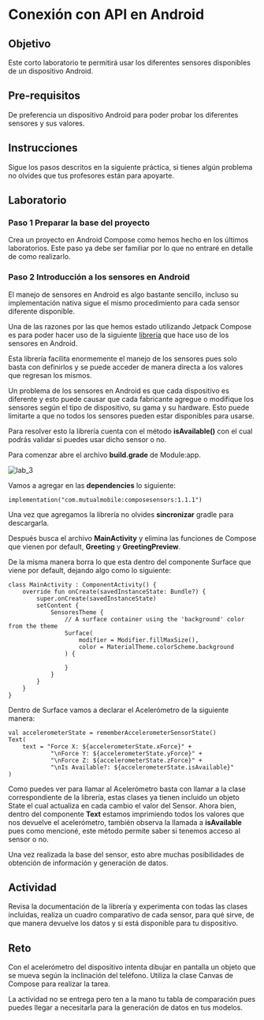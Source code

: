 # Conexión con API en Android

## Objetivo

Este corto laboratorio te permitirá usar los diferentes sensores disponibles de un dispositivo Android.

## Pre-requisitos
De preferencia un dispositivo Android para poder probar los diferentes sensores y sus valores.

## Instrucciones

Sigue los pasos descritos en la siguiente práctica, si tienes algún problema no olvides que tus profesores están para apoyarte.

## Laboratorio
### Paso 1 Preparar la base del proyecto

Crea un proyecto en Android Compose como hemos hecho en los últimos laboratorios. Este paso ya debe ser familiar por lo que no entraré en detalle de como realizarlo.

### Paso 2 Introducción a los sensores en Android

El manejo de sensores en Android es algo bastante sencillo, incluso su implementación nativa sigue el mismo procedimiento para cada sensor diferente disponible.

Una de las razones por las que hemos estado utilizando Jetpack Compose es para poder hacer uso de la siguiente [librería](https://github.com/mutualmobile/ComposeSensors) que hace uso de los sensores en Android.

Esta librería facilita enormemente el manejo de los sensores pues solo basta con definirlos y se puede acceder de manera directa a los valores que regresan los mismos.

Un problema de los sensores en Android es que cada dispositivo es diferente y esto puede causar que cada fabricante agregue o modifique los sensores según el tipo de dispositivo, su gama y su hardware. Esto puede limitarte a que no todos los sensores pueden estar disponibles para usarse.

Para resolver esto la librería cuenta con el método **isAvailable()** con el cual podrás validar si puedes usar dicho sensor o no.


Para comenzar abre el archivo **build.grade** de Module:app.

![lab_3](3_sensores/3_001.jpg)

Vamos a agregar en las **dependencies** lo siguiente:

```
implementation("com.mutualmobile:composesensors:1.1.1")
```

Una vez que agregamos la librería no olvides **sincronizar** gradle para descargarla.

Después busca el archivo **MainActivity** y elimina las funciones de Compose que vienen por default, **Greeting** y **GreetingPreview**.

De la misma manera borra lo que esta dentro del componente Surface que viene por default, dejando algo como lo siguiente:

```
class MainActivity : ComponentActivity() {  
    override fun onCreate(savedInstanceState: Bundle?) {  
        super.onCreate(savedInstanceState)  
        setContent {  
            SensoresTheme {  
                // A surface container using the 'background' color from the theme  
                Surface(  
                    modifier = Modifier.fillMaxSize(),  
                    color = MaterialTheme.colorScheme.background  
                ) {  
                      
                }  
            }  
        }  
    }  
}
```

Dentro de Surface vamos a declarar el Acelerómetro de la siguiente manera:

```
val accelerometerState = rememberAccelerometerSensorState()  
Text(  
    text = "Force X: ${accelerometerState.xForce}" +  
            "\nForce Y: ${accelerometerState.yForce}" +  
            "\nForce Z: ${accelerometerState.zForce}" +  
            "\nIs Available?: ${accelerometerState.isAvailable}"  
)
```

Como puedes ver para llamar al Acelerómetro basta con llamar a la clase correspondiente de la librería, estas clases ya tienen incluido un objeto State el cual actualiza en cada cambio el valor del Sensor. Ahora bien, dentro del componente **Text** estamos imprimiendo todos los valores que nos devuelve el acelerómetro, también observa la llamada a **isAvailable** pues como mencioné, este método permite saber si tenemos acceso al sensor o no.

Una vez realizada la base del sensor, esto abre muchas posibilidades de obtención de información y generación de datos.

## Actividad
Revisa la documentación de la librería y experimenta con todas las clases incluidas, realiza un cuadro comparativo de cada sensor, para qué sirve, de que manera devuelve los datos y si está disponible para tu dispositivo.

## Reto
Con el acelerómetro del dispositivo intenta dibujar en pantalla un objeto que se mueva según la inclinación del teléfono. Utiliza la clase Canvas de Compose para realizar la tarea.

La actividad no se entrega pero ten a la mano tu tabla de comparación pues puedes llegar a necesitarla para la generación de datos en tus modelos.
